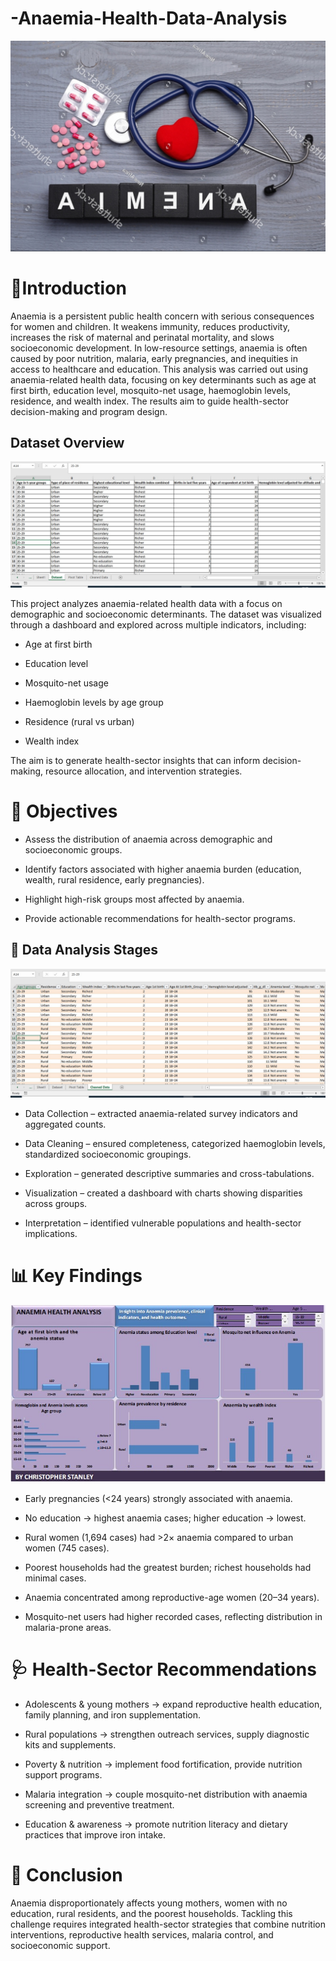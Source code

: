 # -Anaemia-Health-Data-Analysis
![](https://github.com/christopherstanleyobinna-rgb/-Anaemia-Health-Data-Analysis/blob/main/Anaemie%20picture.jpg)

# 📖Introduction
Anaemia is a persistent public health concern with serious consequences for women and children. It weakens immunity, reduces productivity, increases the risk of maternal and perinatal mortality, and slows socioeconomic development. In low-resource settings, anaemia is often caused by poor nutrition, malaria, early pregnancies, and inequities in access to healthcare and education.
This analysis was carried out using anaemia-related health data, focusing on key determinants such as age at first birth, education level, mosquito-net usage, haemoglobin levels, residence, and wealth index. The results aim to guide health-sector decision-making and program design.


## Dataset Overview
![](Anaemie_Orignal_dataset.jpg)

This project analyzes anaemia-related health data with a focus on demographic and socioeconomic determinants. The dataset was visualized through a dashboard and explored across multiple indicators, including:

- Age at first birth

- Education level

- Mosquito-net usage

- Haemoglobin levels by age group

- Residence (rural vs urban)

- Wealth index


The aim is to generate health-sector insights that can inform decision-making, resource allocation, and intervention strategies.

# 🎯 Objectives

-	Assess the distribution of anaemia across demographic and socioeconomic groups.


-	Identify factors associated with higher anaemia burden (education, wealth, rural residence, early pregnancies).


-	Highlight high-risk groups most affected by anaemia.


-	Provide actionable recommendations for health-sector programs.

## 🔬 Data Analysis Stages

![](Anaemia_clean_dataset.jpg)
-	Data Collection – extracted anaemia-related survey indicators and aggregated counts.


-	Data Cleaning – ensured completeness, categorized haemoglobin levels, standardized socioeconomic groupings.


-	Exploration – generated descriptive summaries and cross-tabulations.


-	Visualization – created a dashboard with charts showing disparities across groups.


-	Interpretation – identified vulnerable populations and health-sector implications.


# 📊 Key Findings
![](https://github.com/christopherstanleyobinna-rgb/-Anaemia-Health-Data-Analysis/blob/main/Anaemia%20dashboard.jpg)

- Early pregnancies (<24 years) strongly associated with anaemia.

- No education → highest anaemia cases; higher education → lowest.

- Rural women (1,694 cases) had >2× anaemia compared to urban women (745 cases).

- Poorest households had the greatest burden; richest households had minimal cases.

- Anaemia concentrated among reproductive-age women (20–34 years).

- Mosquito-net users had higher recorded cases, reflecting distribution in malaria-prone areas.


# 🩺 Health-Sector Recommendations

- Adolescents & young mothers → expand reproductive health education, family planning, and iron supplementation.

- Rural populations → strengthen outreach services, supply diagnostic kits and supplements.

- Poverty & nutrition → implement food fortification, provide nutrition support programs.

- Malaria integration → couple mosquito-net distribution with anaemia screening and preventive treatment.

- Education & awareness → promote nutrition literacy and dietary practices that improve iron intake.


# 📌 Conclusion

Anaemia disproportionately affects young mothers, women with no education, rural residents, and the poorest households. Tackling this challenge requires integrated health-sector strategies that combine nutrition interventions, reproductive health services, malaria control, and socioeconomic support.





